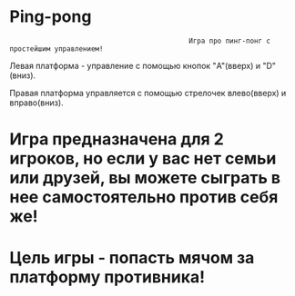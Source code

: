 # Ping-pong

                                                Игра про пинг-понг с простейшим управлением!

Левая платформа - управление с помощью кнопок "A"(вверх) и "D"(вниз).

Правая платформа управляется с помощью стрелочек влево(вверх) и вправо(вниз).

# Игра предназначена для 2 игроков, но если у вас нет семьи или друзей, вы можете сыграть в нее самостоятельно против себя же!

# Цель игры - попасть мячом за платформу противника!
